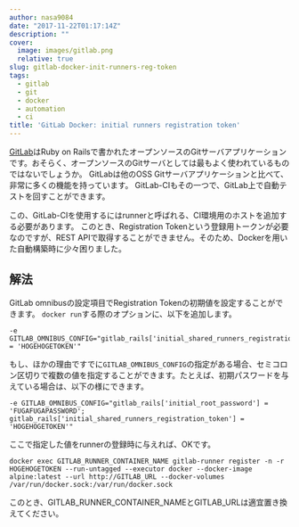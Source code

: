 ```yaml
---
author: nasa9084
date: "2017-11-22T01:17:14Z"
description: ""
cover:
  image: images/gitlab.png
  relative: true
slug: gitlab-docker-init-runners-reg-token
tags:
  - gitlab
  - git
  - docker
  - automation
  - ci
title: 'GitLab Docker: initial runners registration token'
---
```



[GitLab](https://about.gitlab.com/)はRuby on Railsで書かれたオープンソースのGitサーバアプリケーションです。おそらく、オープンソースのGitサーバとしては最もよく使われているものではないでしょうか。
GitLabは他のOSS Gitサーバアプリケーションと比べて、非常に多くの機能を持っています。
GitLab-CIもその一つで、GitLab上で自動テストを回すことができます。

この、GitLab-CIを使用するにはrunnerと呼ばれる、CI環境用のホストを追加する必要があります。
このとき、Registration Tokenという登録用トークンが必要なのですが、REST APIで取得することができません。そのため、Dockerを用いた自動構築時に少々困りました。

## 解法
GitLab omnibusの設定項目でRegistration Tokenの初期値を設定することができます。
`docker run`する際のオプションに、以下を追加します。
 
``` shell
-e GITLAB_OMNIBUS_CONFIG="gitlab_rails['initial_shared_runners_registration_token'] = 'HOGEHOGETOKEN'"
```

もし、ほかの理由ですでに`GITLAB_OMNIBUS_CONFIG`の指定がある場合、セミコロン区切りで複数の値を指定することができます。たとえば、初期パスワードを与えている場合は、以下の様にできます。

``` shell
-e GITLAB_OMNIBUS_CONFIG="gitlab_rails['initial_root_password'] = 'FUGAFUGAPASSWORD'; gitlab_rails['initial_shared_runners_registration_token'] = 'HOGEHOGETOKEN'"
```

ここで指定した値をrunnerの登録時に与えれば、OKです。

``` shell
docker exec GITLAB_RUNNER_CONTAINER_NAME gitlab-runner register -n -r HOGEHOGETOKEN --run-untagged --executor docker --docker-image alpine:latest --url http://GITLAB_URL --docker-volumes /var/run/docker.sock:/var/run/docker.sock
```

このとき、GITLAB_RUNNER_CONTAINER_NAMEとGITLAB_URLは適宜置き換えてください。

